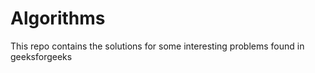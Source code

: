 # Algorithms

This repo contains the solutions for some interesting problems found in geeksforgeeks
